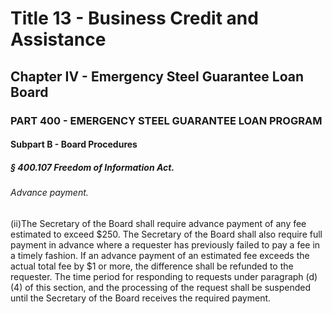 
# Title 13 - Business Credit and Assistance
## Chapter IV - Emergency Steel Guarantee Loan Board
### PART 400 - EMERGENCY STEEL GUARANTEE LOAN PROGRAM
#### Subpart B - Board Procedures
##### § 400.107 Freedom of Information Act.
###### Advance payment.

(ii)The Secretary of the Board shall require advance payment of any fee estimated to exceed $250. The Secretary of the Board shall also require full payment in advance where a requester has previously failed to pay a fee in a timely fashion. If an advance payment of an estimated fee exceeds the actual total fee by $1 or more, the difference shall be refunded to the requester. The time period for responding to requests under paragraph (d)(4) of this section, and the processing of the request shall be suspended until the Secretary of the Board receives the required payment.
